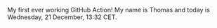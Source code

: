 My first ever working GitHub Action!
My name is Thomas and today is Wednesday, 21 December, 13:32 CET. 

